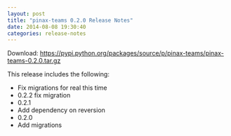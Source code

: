 ```yaml
---
layout: post
title: "pinax-teams 0.2.0 Release Notes"
date: 2014-08-08 19:30:40
categories: release-notes
---
```


Download: <https://pypi.python.org/packages/source/p/pinax-teams/pinax-teams-0.2.0.tar.gz>

This release includes the following:

* Fix migrations for real this time
* 0.2.2 fix migration
* 0.2.1
* Add dependency on reversion
* 0.2.0
* Add migrations
